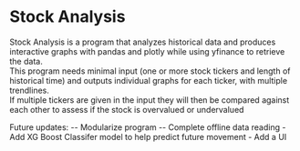 # Stock Analysis

Stock Analysis is a program that analyzes historical data and produces interactive graphs with pandas and plotly while using yfinance to retrieve the data.  
This program needs minimal input (one or more stock tickers and length of historical time) and outputs individual graphs for each ticker, with multiple trendlines.  
If multiple tickers are given in the input they will then be compared against each other to assess if the stock is overvalued or undervalued

Future updates:
    -- Modularize program
    -- Complete offline data reading
    - Add XG Boost Classifer model to help predict future movement
    - Add a UI